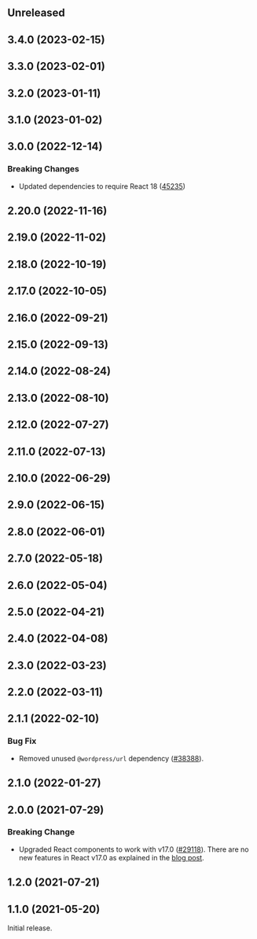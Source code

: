 <!-- Learn how to maintain this file at https://github.com/WordPress/gutenberg/tree/HEAD/packages#maintaining-changelogs. -->

## Unreleased

## 3.4.0 (2023-02-15)

## 3.3.0 (2023-02-01)

## 3.2.0 (2023-01-11)

## 3.1.0 (2023-01-02)

## 3.0.0 (2022-12-14)

### Breaking Changes

-   Updated dependencies to require React 18 ([45235](https://github.com/WordPress/gutenberg/pull/45235))

## 2.20.0 (2022-11-16)

## 2.19.0 (2022-11-02)

## 2.18.0 (2022-10-19)

## 2.17.0 (2022-10-05)

## 2.16.0 (2022-09-21)

## 2.15.0 (2022-09-13)

## 2.14.0 (2022-08-24)

## 2.13.0 (2022-08-10)

## 2.12.0 (2022-07-27)

## 2.11.0 (2022-07-13)

## 2.10.0 (2022-06-29)

## 2.9.0 (2022-06-15)

## 2.8.0 (2022-06-01)

## 2.7.0 (2022-05-18)

## 2.6.0 (2022-05-04)

## 2.5.0 (2022-04-21)

## 2.4.0 (2022-04-08)

## 2.3.0 (2022-03-23)

## 2.2.0 (2022-03-11)

## 2.1.1 (2022-02-10)

### Bug Fix

-   Removed unused `@wordpress/url` dependency ([#38388](https://github.com/WordPress/gutenberg/pull/38388)).

## 2.1.0 (2022-01-27)

## 2.0.0 (2021-07-29)

### Breaking Change

-   Upgraded React components to work with v17.0 ([#29118](https://github.com/WordPress/gutenberg/pull/29118)). There are no new features in React v17.0 as explained in the [blog post](https://reactjs.org/blog/2020/10/20/react-v17.html).

## 1.2.0 (2021-07-21)

## 1.1.0 (2021-05-20)

Initial release.
